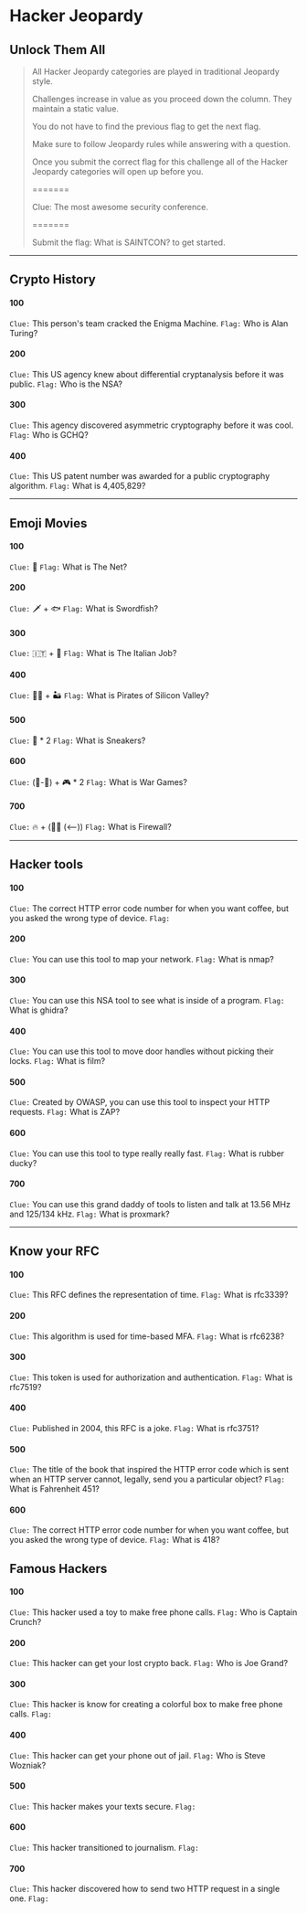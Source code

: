 # Hacker Jeopardy

## Unlock Them All


> All Hacker Jeopardy categories are played in traditional Jeopardy style.
>
>Challenges increase in value as you proceed down the column. They maintain a static value.
>
>You do not have to find the previous flag to get the next flag.
>
>Make sure to follow Jeopardy rules while answering with a question.
>
>Once you submit the correct flag for this challenge all of the Hacker Jeopardy categories will open up before you.
>
>=======
>
>Clue: The most awesome security conference.
>
>=======
>
>Submit the flag: What is SAINTCON? to get started.


---
## Crypto History

#### 100

`Clue:` This person's team cracked the Enigma Machine.
`Flag:` Who is Alan Turing?

#### 200

`Clue:` This US agency knew about differential cryptanalysis before it was public.
`Flag:` Who is the NSA?

#### 300

`Clue:` This agency discovered asymmetric cryptography before it was cool.
`Flag:` Who is GCHQ?

#### 400

`Clue:` This US patent number was awarded for a public cryptography algorithm.
`Flag:` What is 4,405,829?


---
## Emoji Movies

#### 100

`Clue:` 🥅
`Flag:` What is The Net?

#### 200

`Clue:` 🗡 + 🐟
`Flag:` What is Swordfish?

#### 300

`Clue:` 🇮🇹 + 👷
`Flag:` What is The Italian Job?

#### 400

`Clue:` 🏴‍☠️ + 🏜
`Flag:` What is Pirates of Silicon Valley?

#### 500

`Clue:` 👟 * 2
`Flag:` What is Sneakers?

#### 600

`Clue:` (🍴-🥈) + 🎮 * 2
`Flag:` What is War Games?

#### 700

`Clue:` 🔥 + (👮‍♀️ (<--))
`Flag:` What is Firewall?

---
## Hacker tools

#### 100

`Clue:` The correct HTTP error code number for when you want coffee, but you asked the wrong type of device.
`Flag:` 

#### 200

`Clue:` You can use this tool to map your network.
`Flag:` What is nmap?

#### 300

`Clue:` You can use this NSA tool to see what is inside of a program.
`Flag:` What is ghidra?

#### 400

`Clue:` You can use this tool to move door handles without picking their locks.
`Flag:` What is film?

#### 500

`Clue:` Created by OWASP, you can use this tool to inspect your HTTP requests.
`Flag:` What is ZAP?

#### 600

`Clue:` You can use this tool to type really really fast.
`Flag:` What is rubber ducky?

#### 700

`Clue:` You can use this grand daddy of tools to listen and talk at 13.56 MHz and 125/134 kHz.
`Flag:` What is proxmark?

---
## Know your RFC

#### 100

`Clue:` This RFC defines the representation of time.
`Flag:` What is rfc3339?

#### 200

`Clue:` This algorithm is used for time-based MFA.
`Flag:` What is rfc6238?

#### 300

`Clue:` This token is used for authorization and authentication.
`Flag:` What is rfc7519?

#### 400

`Clue:` Published in 2004, this RFC is a joke.
`Flag:` What is rfc3751?

#### 500

`Clue:` The title of the book that inspired the HTTP error code which is sent when an HTTP server cannot, legally, send you a particular object?
`Flag:` What is Fahrenheit 451?

#### 600

`Clue:` The correct HTTP error code number for when you want coffee, but you asked the wrong type of device.
`Flag:` What is 418?


## Famous Hackers

#### 100

`Clue:` This hacker used a toy to make free phone calls.
`Flag:` Who is Captain Crunch?

#### 200

`Clue:` This hacker can get your lost crypto back.
`Flag:` Who is Joe Grand?

#### 300

`Clue:` This hacker is know for creating a colorful box to make free phone calls.
`Flag:`

#### 400

`Clue:` This hacker can get your phone out of jail.
`Flag:` Who is Steve Wozniak?

#### 500

`Clue:` This hacker makes your texts secure.
`Flag:`

#### 600

`Clue:` This hacker transitioned to journalism.
`Flag:`

#### 700

`Clue:` This hacker discovered how to send two HTTP request in a single one.
`Flag:`